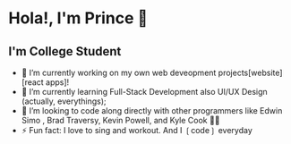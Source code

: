 # Hola!, I'm Prince 👋

## I'm College Student

- 🔭 I’m currently working on my own web deveopment projects[website][react apps]!
- 🌱 I’m currently learning Full-Stack Development also UI/UX Design (actually, everythings);
- 👯 I’m looking to code along directly with other programmers like Edwin Simo , Brad Traversy, Kevin Powell, and Kyle Cook 🤩🤣
- ⚡ Fun fact: I love to sing and workout. And I ❲code❳ everyday

<br/>
<br/>

[website]: https://princesp.github.io/prince-slangindpage/
[instagram]: https://www.instagram.comjavascript_programmer/
[github]: https://github.com/PrinceSP/
[facebook]: https://www.facebook.com/121034026a2603
